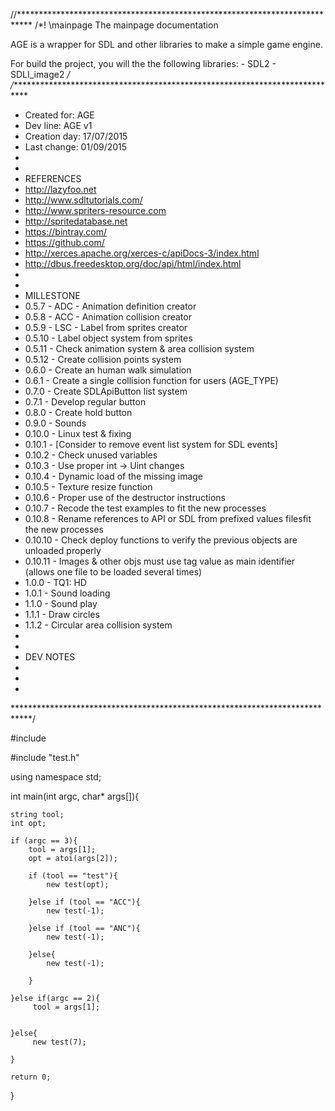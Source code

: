 //***************************************************************************
/*!
\mainpage The mainpage documentation

AGE is a wrapper for SDL and other libraries to make a simple game engine.

For build the project, you will the the following libraries:
    - SDL2
    - SDLI_image2
*/
/****************************************************************************
* Created for: AGE
* Dev line: AGE v1
* Creation day: 17/07/2015
* Last change: 01/09/2015
*
*
* REFERENCES
* http://lazyfoo.net
* http://www.sdltutorials.com/
* http://www.spriters-resource.com
* http://spritedatabase.net
* https://bintray.com/
* https://github.com/
* http://xerces.apache.org/xerces-c/apiDocs-3/index.html
* http://dbus.freedesktop.org/doc/api/html/index.html
*
*
* MILLESTONE
* 0.5.7 - ADC - Animation definition creator
* 0.5.8 - ACC - Animation collision creator
* 0.5.9 - LSC - Label from sprites creator
* 0.5.10 - Label object system from sprites
* 0.5.11 - Check animation system & area collision system
* 0.5.12 - Create collision points system
* 0.6.0 - Create an human walk simulation
* 0.6.1 - Create a single collision function for users (AGE_TYPE)
* 0.7.0 - Create SDLApiButton list system
* 0.7.1 - Develop regular button
* 0.8.0 - Create hold button
* 0.9.0 - Sounds
* 0.10.0 - Linux test & fixing
* 0.10.1 - [Consider to remove event list system for SDL events]
* 0.10.2 - Check unused variables
* 0.10.3 - Use proper int -> Uint changes
* 0.10.4 - Dynamic load of the missing image
* 0.10.5 - Texture resize function
* 0.10.6 - Proper use of the destructor instructions
* 0.10.7 - Recode the test examples to fit the new processes
* 0.10.8 - Rename references to API or SDL from prefixed values filesfit the new processes
* 0.10.10 - Check deploy functions to verify the previous objects are unloaded properly
* 0.10.11 - Images & other objs must use tag value as main identifier (allows one file to be loaded several times)
* 1.0.0 - TQ1: HD
* 1.0.1 - Sound loading
* 1.1.0 - Sound play
* 1.1.1 - Draw circles
* 1.1.2 - Circular area collision system
*
*
* DEV NOTES
*
*
*
****************************************************************************/


#include <iostream>


#include "test.h"


using namespace std;


int main(int argc, char* args[]){

    string tool;
    int opt;

    if (argc == 3){
        tool = args[1];
        opt = atoi(args[2]);

        if (tool == "test"){
            new test(opt);

        }else if (tool == "ACC"){
            new test(-1);

        }else if (tool == "ANC"){
            new test(-1);

        }else{
            new test(-1);

        }

    }else if(argc == 2){
         tool = args[1];


    }else{
         new test(7);

    }

    return 0;
}
